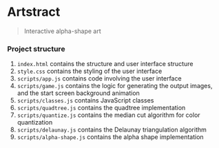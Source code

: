 # Artstract
> Interactive alpha-shape art

### Project structure

1. `index.html` contains the structure and user interface structure
2. `style.css` contains the styling of the user interface 
3. `scripts/app.js` contains code involving the user interface
4. `scripts/game.js` contains the logic for generating the output images, and the start screen background animation
5. `scripts/classes.js` contains JavaScript classes
6. `scripts/quadtree.js` contains the quadtree implementation
7. `scripts/quantize.js` contains the median cut algorithm for color quantization
8. `scripts/delaunay.js` contains the Delaunay triangulation algorithm
9. `scripts/alpha-shape.js` contains the alpha shape implementation